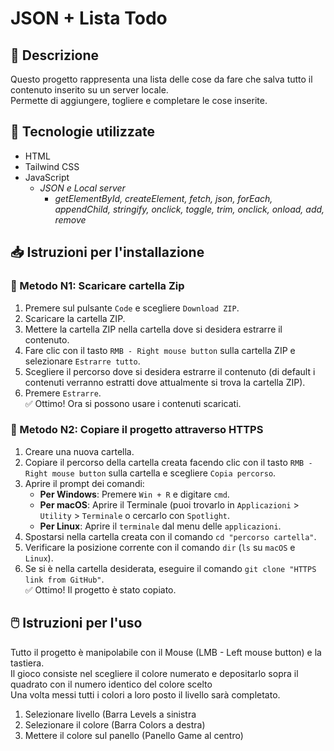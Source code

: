 # JSON + Lista Todo

## 📝 Descrizione
Questo progetto rappresenta una lista delle cose da fare che salva tutto il contenuto inserito su un server locale.
<br>Permette di aggiungere, togliere e completare le cose inserite.</br>

## 🔧 Tecnologie utilizzate
- HTML
- Tailwind CSS
- JavaScript
    - *JSON e Local server*
        - *getElementById, createElement, fetch, json, forEach, appendChild, stringify, onclick, toggle, trim, onclick, onload, add, remove*
  
## 📥 Istruzioni per l'installazione

  ### :small_blue_diamond: Metodo N1: Scaricare cartella Zip
  1. Premere sul pulsante `Code` e scegliere `Download ZIP`.
  2. Scaricare la cartella ZIP.
  3. Mettere la cartella ZIP nella cartella dove si desidera estrarre il contenuto.
  4. Fare clic con il tasto `RMB - Right mouse button` sulla cartella ZIP e selezionare `Estrarre tutto`.
  5. Scegliere il percorso dove si desidera estrarre il contenuto (di default i contenuti verranno estratti dove attualmente si trova la cartella ZIP).
  6. Premere `Estrarre`.
  <br>✅ Ottimo! Ora si possono usare i contenuti scaricati.</br>

### :small_blue_diamond: Metodo N2: Copiare il progetto attraverso HTTPS
1. Creare una nuova cartella.
2. Copiare il percorso della cartella creata facendo clic con il tasto `RMB - Right mouse button` sulla cartella e scegliere `Copia percorso`.
3. Aprire il prompt dei comandi:
    - **Per Windows**: Premere `Win + R` e digitare `cmd`.
    - **Per macOS**: Aprire il Terminale (puoi trovarlo in `Applicazioni` > `Utility` > `Terminale` o cercarlo con `Spotlight`.
    - **Per Linux**: Aprire il `terminale` dal menu delle `applicazioni`.
4. Spostarsi nella cartella creata con il comando `cd "percorso cartella"`.
5. Verificare la posizione corrente con il comando `dir` (`ls` su `macOS` e `Linux`).
6. Se si è nella cartella desiderata, eseguire il comando `git clone "HTTPS link from GitHub"`.
<br>✅ Ottimo! Il progetto è stato copiato.</br>

## 🖱️ Istruzioni per l'uso
Tutto il progetto è manipolabile con il Mouse (LMB - Left mouse button) e la tastiera.
<br>Il gioco consiste nel scegliere il colore numerato e depositarlo sopra il quadrato con il numero identico del colore scelto</br>
Una volta messi tutti i colori a loro posto il livello sarà completato.
1. Selezionare livello (Barra Levels a sinistra
2. Selezionare il colore (Barra Colors a destra)
3. Mettere il colore sul panello (Panello Game al centro)
